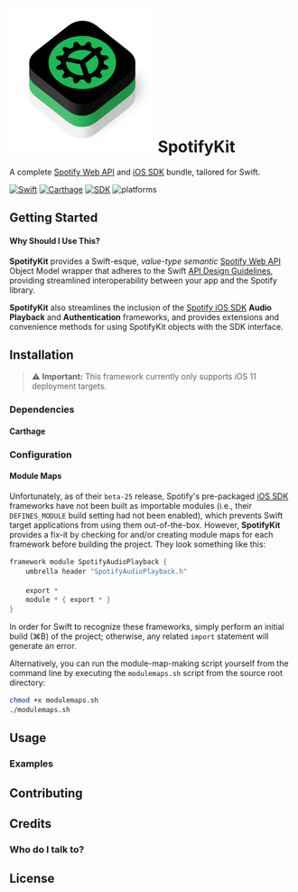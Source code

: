 # ![Logo](Logo/SpotifyKit.png) SpotifyKit
A complete [Spotify Web API][API] and [iOS SDK][SDK] bundle, tailored for Swift.

[API]: https://developer.spotify.com/web-api/
[SDK]: https://github.com/spotify/ios-sdk

[![Swift](https://img.shields.io/badge/Swift-4.0-orange.svg "Swift version")](https://swift.org)
[![Carthage](https://img.shields.io/badge/Carthage-compatible-4BC51D.svg "Carthage compatible")](https://github.com/Carthage/Carthage)
[![SDK](https://img.shields.io/badge/SDK-beta--25-blue.svg "Spotify iOS SDK release")](https://github.com/spotify/ios-sdk)
![platforms](https://img.shields.io/badge/platform-iOS-lightgrey.svg "platforms")
</p>

## Getting Started

#### Why Should I Use This?
**SpotifyKit** provides a Swift-esque, *value-type semantic* [Spotify Web API][API] Object Model wrapper that adheres to the Swift [API Design Guidelines](https://swift.org/documentation/api-design-guidelines/), providing streamlined interoperability between your app and the Spotify library.

**SpotifyKit** also streamlines the inclusion of the [Spotify iOS SDK][SDK] **Audio Playback** and **Authentication** frameworks, and provides extensions and convenience methods for using SpotifyKit objects with the SDK interface.

## Installation

> ⚠️ **Important:** This framework currently only supports iOS 11 deployment targets.

### Dependencies

#### Carthage

### Configuration

#### Module Maps

Unfortunately, as of their `beta-25` release, Spotify's pre-packaged [iOS SDK][SDK] frameworks have not been built as importable modules (i.e., their `DEFINES_MODULE` build setting had not been enabled), which prevents Swift target applications from using them out-of-the-box. However, **SpotifyKit** provides a fix-it by checking for and/or creating module maps for each framework before building the project. They look something like this:
```swift
framework module SpotifyAudioPlayback {
    umbrella header "SpotifyAudioPlayback.h"

    export *
    module * { export * }
}
```
In order for Swift to recognize these frameworks, simply perform an initial build (⌘B) of the project; otherwise, any related `import` statement will generate an error.

Alternatively, you can run the module-map-making script yourself from the command line by executing the `modulemaps.sh` script from the source root directory:
```bash
chmod +x modulemaps.sh
./modulemaps.sh
```
## Usage

### Examples

## Contributing

## Credits

### Who do I talk to?

## License
